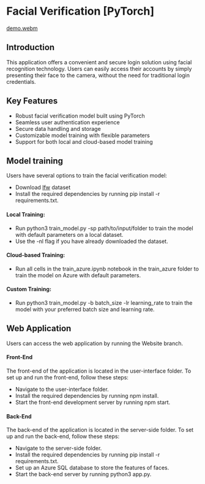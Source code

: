 # Facial Verification [PyTorch]

[demo.webm](https://github.com/user-attachments/assets/913991d9-8a42-492f-8781-279d73616d66)

## Introduction
This application offers a convenient and secure login solution using facial recognition technology. Users can easily access their accounts by simply presenting their face to the camera, without the need for traditional login credentials.
## Key Features
* Robust facial verification model built using PyTorch
* Seamless user authentication experience
* Secure data handling and storage
* Customizable model training with flexible parameters
* Support for both local and cloud-based model training
## Model training
Users have several options to train the facial verification model:
* Download [lfw](http://vis-www.cs.umass.edu/lfw/#download) dataset
* Install the required dependencies by running pip install -r requirements.txt.
#### Local Training:
* Run python3 train_model.py -sp path/to/input/folder to train the model with default parameters on a local dataset.
* Use the -nl flag if you have already downloaded the dataset.
#### Cloud-based Training:
* Run all cells in the train_azure.ipynb notebook in the train_azure folder to train the model on Azure with default parameters.
#### Custom Training:
* Run python3 train_model.py -b batch_size -lr learning_rate to train the model with your preferred batch size and learning rate.

## Web Application
Users can access the web application by running the Website branch.
#### Front-End
The front-end of the application is located in the user-interface folder. To set up and run the front-end, follow these steps:
* Navigate to the user-interface folder.
* Install the required dependencies by running npm install.
* Start the front-end development server by running npm start.
#### Back-End
The back-end of the application is located in the server-side folder. To set up and run the back-end, follow these steps:
* Navigate to the server-side folder.
* Install the required dependencies by running pip install -r requirements.txt.
* Set up an Azure SQL database to store the features of faces.
* Start the back-end server by running python3 app.py.
